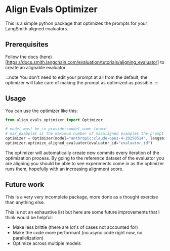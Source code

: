 # Align Evals Optimizer

This is a simple python package that optimizes the prompts for your LangSmith aligned evaluators.

## Prerequisites

Follow the docs (here)[https://docs.smith.langchain.com/evaluation/tutorials/aligning_evaluator] to create an alignable evaluator.

:::note
You don't need to edit your prompt at all from the default, the optimizer will take care of making the prompt as optimized as possible.
:::

## Usage

You can use the optimizer like this:

```python
from align_evals_optimizer import Optimizer

# model must be in provider:model_name format
# max_examples is the maximum number of misaligned examples the prompt optimizer will use to update the prompt
optimizer = Optimizer(model="anthropic:claude-opus-4-20250514", langsmith_api_key="your_langsmith_api_key", langsmith_url="your_langsmith_url", max_examples=5)
optimizer.optimize_aligned_evaluator(evaluator_id="evaluator_id")
```

The optimizer will automatically create new commits every iteration of the optimization process. By going to the reference dataset of the evaluator you are aligning you should be able to see experiments come in as the optimizer runs them, hopefully with an increasing alignment score.


## Future work

This is a very very incomplete package, more done as a thought exercise than anything else.

This is not an exhaustive list but here are some future improvements that I think would be helpful:

- Make less brittle (there are lot's of cases not accounted for)
- Make the code more performant (no async code right now, no parallelization)
- Optimize across multiple models